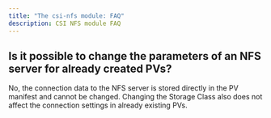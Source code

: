 ```yaml
---
title: "The csi-nfs module: FAQ"
description: CSI NFS module FAQ
---
```


## Is it possible to change the parameters of an NFS server for already created PVs?

No, the connection data to the NFS server is stored directly in the PV manifest and cannot be changed. Changing the Storage Class also does not affect the connection settings in already existing PVs.
